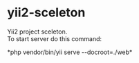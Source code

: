 # yii2-sceleton
Yii2 project sceleton.  
To start server do this command:  
<p color="gray">*php vendor/bin/yii serve --docroot=./web*</p>
